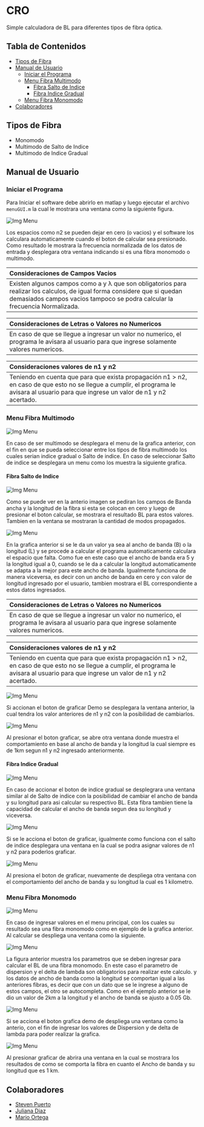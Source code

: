 # CRO #
Simple calculadora de BL para diferentes tipos de fibra óptica.

## Tabla de Contenidos ##
- [Tipos de Fibra](#tipos-de-fibra)
- [Manual de Usuario](#manual-de-usuario)
    * [Iniciar el Programa](#iniciar-el-programa)
    * [Menu Fibra Multimodo](#menu-fibra-multimodo)
        * [Fibra Salto de Indice](#fibra-salto-de-indice)
        * [Fibra Indice Gradual](#fibra-indice-gradual)
    * [Menu Fibra Monomodo](#menu-fibra-monomodo)
- [Colaboradores](#colaboradores)

## Tipos de Fibra ##
- Monomodo
- Multimodo de Salto de Indice
- Multimodo de Indice Gradual

## Manual de Usuario ##

### Iniciar el Programa ###

Para Iniciar el software debe abrirlo en matlap y luego ejecutar el archivo ```menuGUI.m```
la cual le mostrara una ventana como la siguiente figura.

![Img Menu](/imgreadme/menugui.PNG)

Los espacios como n2 se pueden dejar en cero (o vacios) y el software los calculara automaticamente
cuando el boton de calcular sea presionado. Como resultado le mostrara la frecuencia normalizada
de los datos de entrada y desplegara otra ventana indicando si es una fibra monomodo o multimodo.

  | Consideraciones de Campos Vacios |
  |:-------|
  | Existen algunos campos como a y λ que son obligatorios para realizar los calculos, de igual forma considere que si quedan demasiados campos vacios tampoco se podra calcular la frecuencia Normalizada. |

  | Consideraciones de Letras o Valores no Numericos |
  |:-------|
  | En caso de que se llegue a ingresar un valor no numerico, el programa le avisara al usuario para que ingrese solamente valores numericos. |

  | Consideraciones valores de n1 y n2 |
  |:-------|
  | Teniendo en cuenta que para que exista propagación n1 > n2, en caso de que esto no se llegue a cumplir, el programa le avisara al usuario para que ingrese un valor de n1 y n2 acertado. |

### Menu Fibra Multimodo ###

![Img Menu](/imgreadme/menuMultimodo.PNG)

En caso de ser multimodo se desplegara el menu de la grafica anterior, con el fin en que se pueda seleccionar entre los tipos de fibra multimodo los cuales serian indice gradual o Salto de indice. En caso de seleccionar Salto de indice se desplegara un menu como los muestra la siguiente grafica.

#### Fibra Salto de Indice ####

![Img Menu](/imgreadme/saltodeindice.PNG)

Como se puede ver en la anterio imagen se pediran los campos de Banda ancha y la longitud de la fibra si esta se colocan en cero y luego de 
presionar el boton calcular, se mostrara el resultado BL para estos valores. Tambien en la ventana se mostraran la cantidad de modos propagados.

![Img Menu](/imgreadme/saltodeindice2.PNG)

En la grafica anterior si se le da un valor ya sea al ancho de banda (B) o la longitud (L) y se procede a calcular el programa automaticamente
calculara el espacio que falta. Como fue en este caso que el ancho de banda era 5 y la longitud igual a 0, cuando se le da a calcular la longitud
automaticamente se adapta a la mejor para este ancho de banda. Igualmente funciona de manera viceversa, es decir con un ancho de banda en cero y con valor de longitud ingresado por el usuario,
tambien mostrara el BL correspondiente a estos datos ingresados.

  | Consideraciones de Letras o Valores no Numericos |
  |:-------|
  | En caso de que se llegue a ingresar un valor no numerico, el programa le avisara al usuario para que ingrese solamente valores numericos. |

  | Consideraciones valores de n1 y n2 |
  |:-------|
  | Teniendo en cuenta que para que exista propagación n1 > n2, en caso de que esto no se llegue a cumplir, el programa le avisara al usuario para que ingrese un valor de n1 y n2 acertado. |

![Img Menu](/imgreadme/saltodeindice3.PNG)

Si accionan el boton de graficar Demo se desplegara la ventana anterior, la cual tendra los valor anteriores de n1 y n2 con la posibilidad de cambiarlos.

![Img Menu](/imgreadme/saltodeindice4.PNG)

Al presionar el boton graficar, se abre otra ventana donde muestra el comportamiento en base al ancho de banda y la longitud la cual siempre es de 1km segun n1 y n2 ingresado anteriormente.

#### Fibra Indice Gradual ####

![Img Menu](/imgreadme/indicegradual1.PNG)

En caso de accionar el boton de indice gradual se desplegrara una ventana similar al de Salto de indice con la posibilidad de cambiar el ancho de banda y su longitud para asi calcular su respectivo BL.
Esta fibra tambien tiene la capacidad de calcular el ancho de banda segun dea su longitud y viceversa.

![Img Menu](/imgreadme/indicegradual2.PNG)

Si se le acciona el boton de graficar, igualmente como funciona con el salto de indice desplegara una ventana en la cual se podra asignar valores de n1 y n2 para poderlos graficar.

![Img Menu](/imgreadme/indicegradual3.PNG)

Al presiona el boton de graficar, nuevamente de despliega otra ventana con el comportamiento del ancho de banda y su longitud la cual es 1 kilometro.

### Menu Fibra Monomodo ###

![Img Menu](/imgreadme/menuguimono.PNG)

En caso de ingresar valores en el menu principal, con los cuales su resultado sea una fibra monomodo como en ejemplo de la grafica anterior. Al calcular se despliega una ventana como la siguiente.

![Img Menu](/imgreadme/monomodo1.PNG)

La figura anterior muestra los parametros que se deben ingresar para calcular el BL de una fibra monomodo. En este caso el parametro de dispersion y el delta de lambda son obligatorios para realizar este calculo.
y los datos de ancho de banda como la longitud se comportan igual a las anteriores fibras, es decir que con un dato que se le ingrese a alguno de estos campos, el otro se autocompleta. Como en el ejemplo anterior se le dio un valor de 2km a la longitud y el ancho de banda  se ajusto a 0.05 Gb. 

![Img Menu](/imgreadme/monomodo2.PNG)

Si se acciona el boton grafica demo de despliega una ventana como la anterio, con el fin de ingresar los valores de Dispersion y de delta de lambda para poder realizar la grafica.

![Img Menu](/imgreadme/monomodo3.PNG)

Al presionar graficar de abrira una ventana en la cual se mostrara los resultados de como se comporta la fibra en cuanto el Ancho de banda y su longitud que es 1 km.

## Colaboradores ##
- [Steven Puerto](https://github.com/stevenn2012)
- [Juliana Diaz](https://github.com/julidr)
- [Mario Ortega](https://github.com/bellyoz)

